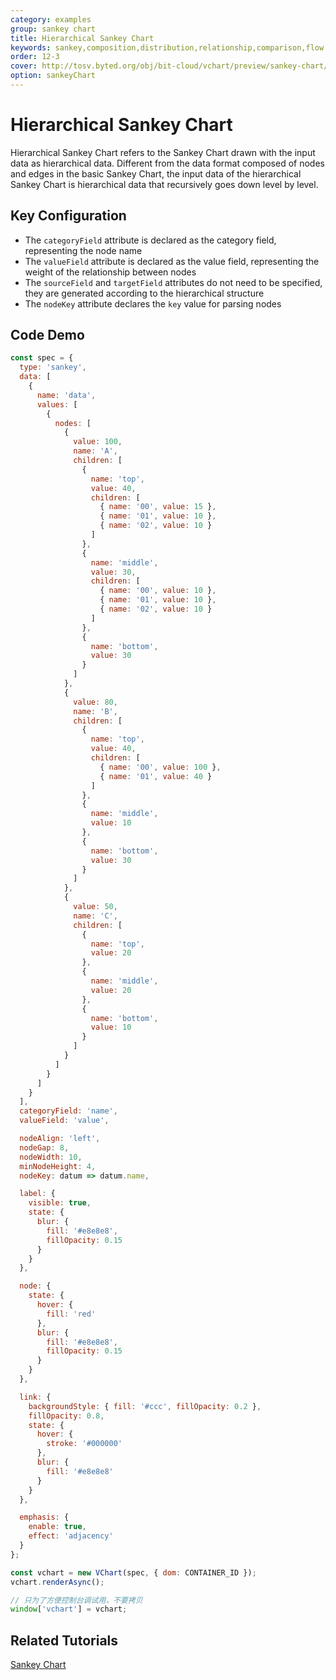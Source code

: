 ```yaml
---
category: examples
group: sankey chart
title: Hierarchical Sankey Chart
keywords: sankey,composition,distribution,relationship,comparison,flow
order: 12-3
cover: http://tosv.byted.org/obj/bit-cloud/vchart/preview/sankey-chart/hierarchical-sankey.png
option: sankeyChart
---
```


# Hierarchical Sankey Chart

Hierarchical Sankey Chart refers to the Sankey Chart drawn with the input data as hierarchical data. Different from the data format composed of nodes and edges in the basic Sankey Chart, the input data of the hierarchical Sankey Chart is hierarchical data that recursively goes down level by level.

## Key Configuration

- The `categoryField` attribute is declared as the category field, representing the node name
- The `valueField` attribute is declared as the value field, representing the weight of the relationship between nodes
- The `sourceField` and `targetField` attributes do not need to be specified, they are generated according to the hierarchical structure
- The `nodeKey` attribute declares the `key` value for parsing nodes

## Code Demo

```javascript livedemo
const spec = {
  type: 'sankey',
  data: [
    {
      name: 'data',
      values: [
        {
          nodes: [
            {
              value: 100,
              name: 'A',
              children: [
                {
                  name: 'top',
                  value: 40,
                  children: [
                    { name: '00', value: 15 },
                    { name: '01', value: 10 },
                    { name: '02', value: 10 }
                  ]
                },
                {
                  name: 'middle',
                  value: 30,
                  children: [
                    { name: '00', value: 10 },
                    { name: '01', value: 10 },
                    { name: '02', value: 10 }
                  ]
                },
                {
                  name: 'bottom',
                  value: 30
                }
              ]
            },
            {
              value: 80,
              name: 'B',
              children: [
                {
                  name: 'top',
                  value: 40,
                  children: [
                    { name: '00', value: 100 },
                    { name: '01', value: 40 }
                  ]
                },
                {
                  name: 'middle',
                  value: 10
                },
                {
                  name: 'bottom',
                  value: 30
                }
              ]
            },
            {
              value: 50,
              name: 'C',
              children: [
                {
                  name: 'top',
                  value: 20
                },
                {
                  name: 'middle',
                  value: 20
                },
                {
                  name: 'bottom',
                  value: 10
                }
              ]
            }
          ]
        }
      ]
    }
  ],
  categoryField: 'name',
  valueField: 'value',

  nodeAlign: 'left',
  nodeGap: 8,
  nodeWidth: 10,
  minNodeHeight: 4,
  nodeKey: datum => datum.name,

  label: {
    visible: true,
    state: {
      blur: {
        fill: '#e8e8e8',
        fillOpacity: 0.15
      }
    }
  },

  node: {
    state: {
      hover: {
        fill: 'red'
      },
      blur: {
        fill: '#e8e8e8',
        fillOpacity: 0.15
      }
    }
  },

  link: {
    backgroundStyle: { fill: '#ccc', fillOpacity: 0.2 },
    fillOpacity: 0.8,
    state: {
      hover: {
        stroke: '#000000'
      },
      blur: {
        fill: '#e8e8e8'
      }
    }
  },

  emphasis: {
    enable: true,
    effect: 'adjacency'
  }
};

const vchart = new VChart(spec, { dom: CONTAINER_ID });
vchart.renderAsync();

// 只为了方便控制台调试用，不要拷贝
window['vchart'] = vchart;
```

## Related Tutorials

[Sankey Chart](link)